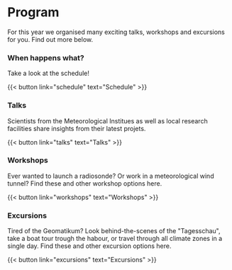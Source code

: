 # Program



For this year we organised many exciting talks, workshops and excursions for you. Find out more below.

### When happens what? 
Take a look at the schedule!

{{< button link="schedule" text="Schedule" >}}
&nbsp;




### Talks


Scientists from the Meteorological Institues as well as local research facilities share insights from their latest projets.

{{< button link="talks" text="Talks" >}}
&nbsp;

### Workshops


Ever wanted to launch a radiosonde? Or work in a meteorological wind tunnel? Find these and other workshop options here. 

{{< button link="workshops" text="Workshops" >}}
&nbsp;
### Excursions

Tired of the Geomatikum? Look behind-the-scenes of the "Tagesschau", take a boat tour trough the habour, or travel through all climate zones in a single day. Find these and other excursion options here. 

{{< button link="excursions" text="Excursions" >}}

